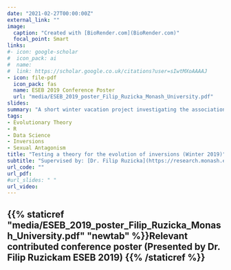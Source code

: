 ```yaml
---
date: "2021-02-27T00:00:00Z"
external_link: ""
image:
  caption: "Created with [BioRender.com](BioRender.com)"
  focal_point: Smart
links:
#- icon: google-scholar
#  icon_pack: ai
#  name: 
#  link: https://scholar.google.co.uk/citations?user=sIwtMXoAAAAJ
- icon: file-pdf
  icon_pack: fas
  name: ESEB 2019 Conference Poster
  url: "media/ESEB_2019_poster_Filip_Ruzicka_Monash_University.pdf" 
slides: 
summary: "A short winter vacation project investigating the association between inversions and sexually anatogistic genes, supervised by: [Dr. Filip Ruzicka](https://research.monash.edu/en/persons/filip-ruzicka) and [Dr. Tim Connallon](https://connallonresearch.wordpress.com/) (June 2019)  "
tags:
- Evolutionary Theory
- R
- Data Science
- Inversions
- Sexual Antagonism 
title: "Testing a theory for the evolution of inversions (Winter 2019)"
subtitle: "Supervised by: [Dr. Filip Ruzicka](https://research.monash.edu/en/persons/filip-ruzicka) and [Dr. Tim Connallon](https://connallonresearch.wordpress.com/)"
url_code: ""
url_pdf: 
#url_slides: " "
url_video: 
---
```


## {{% staticref "media/ESEB_2019_poster_Filip_Ruzicka_Monash_University.pdf" "newtab" %}}Relevant contributed conference poster (Presented by Dr. Filip Ruzickam ESEB 2019) {{% /staticref %}}

